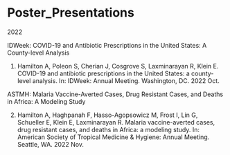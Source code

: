 # Poster_Presentations

2022

IDWeek: COVID-19 and Antibiotic Prescriptions in the United States: A County-level Analysis
1. Hamilton A, Poleon S, Cherian J, Cosgrove S, Laxminarayan R, Klein E. COVID-19 and antibiotic prescriptions in
the United States: a county-level analysis. In: IDWeek: Annual Meeting. Washington, DC. 2022 Oct.

ASTMH: Malaria Vaccine-Averted Cases, Drug Resistant Cases, and Deaths in Africa: A Modeling Study

2. Hamilton A, Haghpanah F, Hasso-Agopsowicz M, Frost I, Lin G, Schueller E, Klein E, Laxminarayan R. Malaria
vaccine-averted cases, drug resistant cases, and deaths in Africa: a modeling study. In: American Society of
Tropical Medicine &amp; Hygiene: Annual Meeting. Seattle, WA. 2022 Nov.
